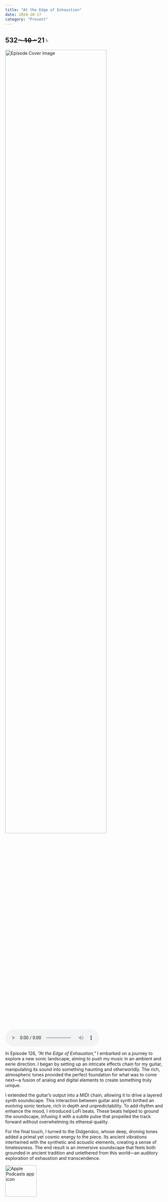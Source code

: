 ```yaml
---
title: "At the Edge of Exhaustion"
date: 2024-10-17
category: "Present"
---
```

## 532~ ̶1̶0̶ ̶~21♄
<img src="https://artwork.captivate.fm/058a1f9f-3dfb-44f0-8a48-1b0c53c86a59/R9JgQFy6C8nIacSJjvN9NyFh.jpg" alt="Episode Cover Image" width=80%/>
<audio controls>
  <source src="https://podcasts.captivate.fm/media/8e10cdf6-f052-4709-b798-8f69d4cc02d6/At-the-Edge-of-Exhaustion.mp3" type="audio/mpeg">
  Your browser does not support the audio element.
</audio>

<p>In Episode 126, <em>"At the Edge of Exhaustion,"</em> I embarked on a journey to explore a new sonic landscape, aiming to push my music in an ambient and eerie direction. I began by setting up an intricate effects chain for my guitar, manipulating its sound into something haunting and otherworldly. The rich, atmospheric tones provided the perfect foundation for what was to come next—a fusion of analog and digital elements to create something truly unique.</p><p>I extended the guitar’s output into a MIDI chain, allowing it to drive a layered synth soundscape. This interaction between guitar and synth birthed an evolving sonic texture, rich in depth and unpredictability. To add rhythm and enhance the mood, I introduced LoFi beats. These beats helped to ground the soundscape, infusing it with a subtle pulse that propelled the track forward without overwhelming its ethereal quality.</p><p>For the final touch, I turned to the Didgeridoo, whose deep, droning tones added a primal yet cosmic energy to the piece. Its ancient vibrations intertwined with the synthetic and acoustic elements, creating a sense of timelessness. The end result is an immersive soundscape that feels both grounded in ancient tradition and untethered from this world—an auditory exploration of exhaustion and transcendence.</p>

<a href="https://podcasts.apple.com/us/podcast/living-room-music/id1608791560?tscg=30200&itsct=podcast_box_appicon&ls=1&mttnsubad=1608791560" style="display: inline-block;"><img src="https://toolbox.marketingtools.apple.com/api/v2/badges/app-icon-podcasts/standard/en-us" alt="Apple Podcasts app icon" style="width: 100px; height: 100px; vertical-align: middle; object-fit: contain;" /></a>
    